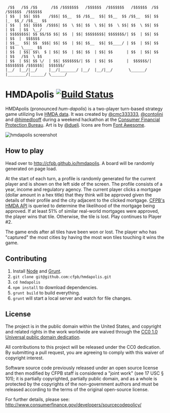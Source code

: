      /$$   /$$ /$$      /$$ /$$$$$$$   /$$$$$$  /$$$$$$$   /$$$$$$  /$$       /$$$$$$  /$$$$$$ 
    | $$  | $$| $$$    /$$$| $$__  $$ /$$__  $$| $$__  $$ /$$__  $$| $$      |_  $$_/ /$$__  $$
    | $$  | $$| $$$$  /$$$$| $$  \ $$| $$  \ $$| $$  \ $$| $$  \ $$| $$        | $$  | $$  \__/
    | $$$$$$$$| $$ $$/$$ $$| $$  | $$| $$$$$$$$| $$$$$$$/| $$  | $$| $$        | $$  |  $$$$$$ 
    | $$__  $$| $$  $$$| $$| $$  | $$| $$__  $$| $$____/ | $$  | $$| $$        | $$   \____  $$
    | $$  | $$| $$\  $ | $$| $$  | $$| $$  | $$| $$      | $$  | $$| $$        | $$   /$$  \ $$
    | $$  | $$| $$ \/  | $$| $$$$$$$/| $$  | $$| $$      |  $$$$$$/| $$$$$$$$ /$$$$$$|  $$$$$$/
    |__/  |__/|__/     |__/|_______/ |__/  |__/|__/       \______/ |________/|______/ \______/ 

# HMDApolis [![Build Status](https://secure.travis-ci.org/cfpb/hmdapolis.png?branch=master)](http://travis-ci.org/cfpb/hmdapolis)

HMDApolis (pronounced *hum-dapolis*) is a two-player turn-based strategy game utilizing live [HMDA data](http://www.consumerfinance.gov/hmda/). It was created by [@cmc333333](https://github.com/cmc333333), [@contolini](https://github.com/contolini) and [@himedlooff](https://github.com/himedlooff) during a weekend hackathon at the [Consumer Financial Protection Bureau](http://www.consumerfinance.gov/). Art is by [@duelj](https://github.com/duelj). Icons are from [Font Awesome](http://fortawesome.github.io/Font-Awesome/).

![hmdapolis screenshot](http://i.imgur.com/npLv0cr.png)

## How to play

Head over to http://cfpb.github.io/hmdapolis. A board will be randomly generated on page load.

At the start of each turn, a profile is randomly generated for the current player and is shown on the left side of the screen. The profile consists of a year, income and regulatory agency. The current player clicks a mortgage (dollar amount in a hex title) that they think will be approved given the details of their profile and the city adjacent to the clicked mortgage. [CFPB's HMDA API](https://api.consumerfinance.gov/data/hmda/slice/hmda_lar) is queried to determine the likelihood of the mortgage being approved. If at least 51% of similar real-world mortgages were approved, the player wins that tile. Otherwise, the tile is lost. Play continues to Player #2.

The game ends after all tiles have been won or lost. The player who has "captured" the most cities by having the most won tiles touching it wins the game.

## Contributing

1. Install [Node](http://nodejs.org/) and [Grunt](http://gruntjs.com/).
1. `git clone git@github.com:cfpb/hmdapolis.git`
1. `cd hmdapolis`
1. `npm install` to download dependencies.
1. `grunt build` to build everything.
1. `grunt` will start a local server and watch for file changes.

## License

The project is in the public domain within the United States, and
copyright and related rights in the work worldwide are waived through
the [CC0 1.0 Universal public domain dedication](http://creativecommons.org/publicdomain/zero/1.0/).

All contributions to this project will be released under the CC0
dedication. By submitting a pull request, you are agreeing to comply
with this waiver of copyright interest.

Software source code previously released under an open source license and then modified by CFPB staff is considered a "joint work" (see 17 USC § 101); it is partially copyrighted, partially public domain, and as a whole is protected by the copyrights of the non-government authors and must be released according to the terms of the original open-source license.

For further details, please see: http://www.consumerfinance.gov/developers/sourcecodepolicy/
